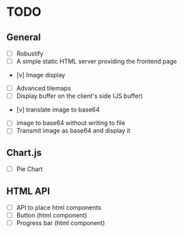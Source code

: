 # TODO

## General
- [ ] Robustify
- [ ] A simple static HTML server providing the frontend page
- [v] Image display
- [ ] Advanced tilemaps
- [ ] Display buffer on the client's side (JS buffer)
- [v] translate image to base64
- [ ] image to base64 without writing to file
- [ ] Transmit image as base64 and display it

## Chart.js
- [ ] Pie Chart

## HTML API
- [ ] API to place html components
- [ ] Button (html component)
- [ ] Progress bar (html component)
